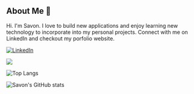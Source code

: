 ## About Me 👋

Hi. I'm Savon. I love to build new applications and enjoy learning new technology to incorporate into my personal projects. Connect with me on LinkedIn and checkout my porfolio website. 

 <a href="https://www.linkedin.com/in/savon-huynh/">![LinkedIn](https://img.shields.io/badge/linkedin-%230077B5.svg?style=for-the-badge&logo=linkedin&logoColor=white)</a>


![](https://komarev.com/ghpvc/?username=xqhuynh&style=for-the-badge&color=green)


![Top Langs](https://github-readme-stats.vercel.app/api/top-langs/?username=xqhuynh&layout=compact)

![Savon's GitHub stats](https://github-readme-stats.vercel.app/api?username=xqhuynh&count_private=true&show_icons=true&theme=radical)


<!--
**xqhuynh/xqhuynh** is a ✨ _special_ ✨ repository because its `README.md` (this file) appears on your GitHub profile.

Here are some ideas to get you started:

- 🔭 I’m currently working on ...
- 🌱 I’m currently learning ...
- 👯 I’m looking to collaborate on ...
- 🤔 I’m looking for help with ...
- 💬 Ask me about ...
- 📫 How to reach me: ...
- 😄 Pronouns: ...
- ⚡ Fun fact: ...
-->
